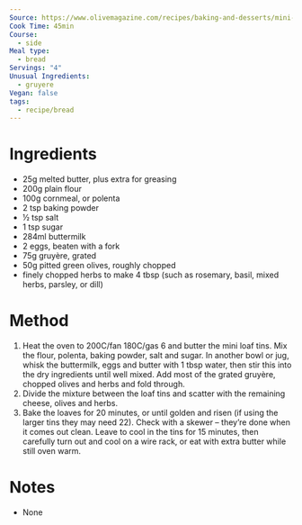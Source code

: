 ```yaml
---
Source: https://www.olivemagazine.com/recipes/baking-and-desserts/mini-herb-green-olive-buttermilk-cornbreads/
Cook Time: 45min
Course:
  - side
Meal type:
  - bread
Servings: "4"
Unusual Ingredients:
  - gruyere
Vegan: false
tags:
  - recipe/bread
---
```

# Ingredients

- 25g melted butter, plus extra for greasing
- 200g plain flour
- 100g cornmeal, or polenta
- 2 tsp baking powder
- ½ tsp salt
- 1 tsp sugar
- 284ml buttermilk
- 2 eggs, beaten with a fork
- 75g gruyère, grated
- 50g pitted green olives, roughly chopped
- finely chopped herbs to make 4 tbsp (such as rosemary, basil, mixed herbs, parsley, or dill)

# Method

1. Heat the oven to 200C/fan 180C/gas 6 and butter the mini loaf tins. Mix the flour, polenta, baking powder, salt and sugar. In another bowl or jug, whisk the buttermilk, eggs and butter with 1 tbsp water, then stir this into the dry ingredients until well mixed. Add most of the grated gruyère, chopped olives and herbs and fold through.
2. Divide the mixture between the loaf tins and scatter with the remaining cheese, olives and herbs.
3. Bake the loaves for 20 minutes, or until golden and risen (if using the larger tins they may need 22). Check with a skewer – they’re done when it comes out clean. Leave to cool in the tins for 15 minutes, then carefully turn out and cool on a wire rack, or eat with extra butter while still oven warm.

# Notes

- None